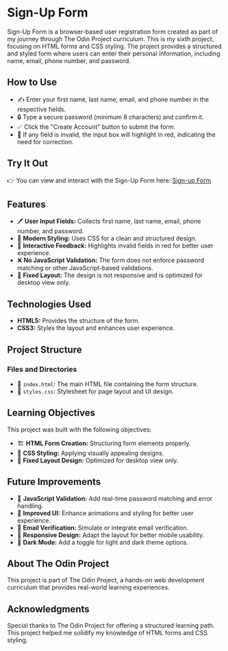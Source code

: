# Sign-Up Form

Sign-Up Form is a browser-based user registration form created as part of my journey through The Odin Project curriculum. This is my sixth project, focusing on HTML forms and CSS styling. The project provides a structured and styled form where users can enter their personal information, including name, email, phone number, and password.

## How to Use

- ✍️ Enter your first name, last name, email, and phone number in the respective fields.
- 🔒 Type a secure password (minimum 8 characters) and confirm it.
- ✅ Click the "Create Account" button to submit the form.
- 🚨 If any field is invalid, the input box will highlight in red, indicating the need for correction.

## Try It Out

👉 You can view and interact with the Sign-Up Form here: [Sign-up Form](https://kyusuku.github.io/sign-up-form/) 

## Features

- 🖊️ **User Input Fields:** Collects first name, last name, email, phone number, and password.
- 🎨 **Modern Styling:** Uses CSS for a clean and structured design.
- 🔄 **Interactive Feedback:** Highlights invalid fields in red for better user experience.
- ❌ **No JavaScript Validation:** The form does not enforce password matching or other JavaScript-based validations.
- 📏 **Fixed Layout:** The design is not responsive and is optimized for desktop view only.

## Technologies Used

- **HTML5:** Provides the structure of the form.
- **CSS3:** Styles the layout and enhances user experience.

## Project Structure

### Files and Directories

- 📄 `index.html`: The main HTML file containing the form structure.
- 🎨 `styles.css`: Stylesheet for page layout and UI design.

## Learning Objectives

This project was built with the following objectives:

- 🏗 **HTML Form Creation:** Structuring form elements properly.
- 🎨 **CSS Styling:** Applying visually appealing designs.
- 📏 **Fixed Layout Design:** Optimized for desktop view only.

## Future Improvements

- 🔄 **JavaScript Validation:** Add real-time password matching and error handling.
- 🎨 **Improved UI:** Enhance animations and styling for better user experience.
- 📧 **Email Verification:** Simulate or integrate email verification.
- 📱 **Responsive Design:** Adapt the layout for better mobile usability.
- 🌈 **Dark Mode:** Add a toggle for light and dark theme options.

## About The Odin Project

This project is part of The Odin Project, a hands-on web development curriculum that provides real-world learning experiences.

## Acknowledgments

Special thanks to The Odin Project for offering a structured learning path. This project helped me solidify my knowledge of HTML forms and CSS styling.
